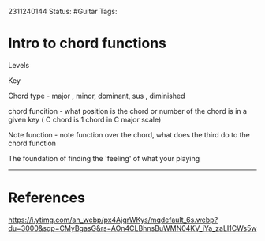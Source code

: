 2311240144
	Status: #Guitar
		Tags: 


# Intro to chord functions

Levels

Key

Chord type - major , minor, dominant, sus , diminished

chord funcition - what position is the chord or number of the chord is in a given key  ( C chord is 1 chord in C major scale)

Note function - note function over the chord, what does the third do to the chord function 

The foundation of finding the 'feeling' of what your playing




---
# References
https://i.ytimg.com/an_webp/px4AjgrWKys/mqdefault_6s.webp?du=3000&sqp=CMyBgasG&rs=AOn4CLBhnsBuWMN04KV_iYa_zaLI1CWs5w